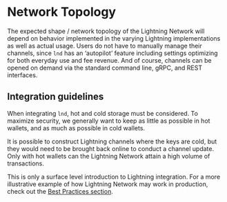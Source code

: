 # Network Topology

The expected shape / network topology of the Lightning Network will depend on behavior implemented in the varying Lightning implementations as well as actual usage. Users do not have to manually manage their channels, since `lnd` has an ‘autopilot’ feature including settings optimizing for both everyday use and fee revenue. And of course, channels can be opened on demand via the standard command line, gRPC, and REST interfaces.

## Integration guidelines

When integrating `lnd`, hot and cold storage must be considered. To maximize security, we generally want to keep as little as possible in hot wallets, and as much as possible in cold wallets.

It is possible to construct Lightning channels where the keys are cold, but they would need to be brought back online to conduct a channel update. Only with hot wallets can the Lightning Network attain a high volume of transactions.

This is only a surface level introduction to Lightning integration. For a more illustrative example of how Lightning Network may work in production, check out the [Best Practices section](../../advanced-best-practices/advanced-best-practices-overview/).


